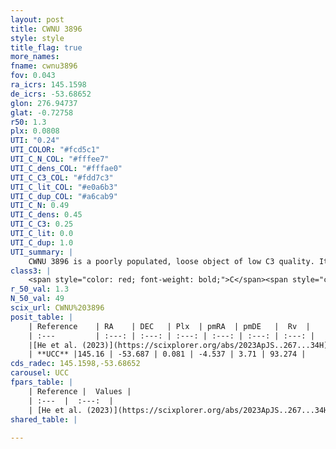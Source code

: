 ```yaml
---
layout: post
title: CWNU 3896
style: style
title_flag: true
more_names: 
fname: cwnu3896
fov: 0.043
ra_icrs: 145.1598
de_icrs: -53.68652
glon: 276.94737
glat: -0.72758
r50: 1.3
plx: 0.0808
UTI: "0.24"
UTI_COLOR: "#fcd5c1"
UTI_C_N_COL: "#fffee7"
UTI_C_dens_COL: "#fffae0"
UTI_C_C3_COL: "#fdd7c3"
UTI_C_lit_COL: "#e0a6b3"
UTI_C_dup_COL: "#a6cab9"
UTI_C_N: 0.49
UTI_C_dens: 0.45
UTI_C_C3: 0.25
UTI_C_lit: 0.0
UTI_C_dup: 1.0
UTI_summary: |
    CWNU 3896 is a poorly populated, loose object of low C3 quality. It was recently reported in the literature.
class3: |
    <span style="color: red; font-weight: bold;">C</span><span style="color: red; font-weight: bold;">C</span>
r_50_val: 1.3
N_50_val: 49
scix_url: CWNU%203896
posit_table: |
    | Reference    | RA    | DEC   | Plx  | pmRA  | pmDE   |  Rv  |
    | :---         | :---: | :---: | :---: | :---: | :---: | :---: |
    |[He et al. (2023)](https://scixplorer.org/abs/2023ApJS..267...34H) | 145.16 | -53.687 | 0.086 | -4.536 | 3.723 | 93.27 |
    | **UCC** |145.16 | -53.687 | 0.081 | -4.537 | 3.71 | 93.274 | 
cds_radec: 145.1598,-53.68652
carousel: UCC
fpars_table: |
    | Reference |  Values |
    | :---  |  :---:  |
    | [He et al. (2023)](https://scixplorer.org/abs/2023ApJS..267...34H) | `A0=5.1, m-M=15.8, logA=7.2` |
shared_table: |
    
---
```


